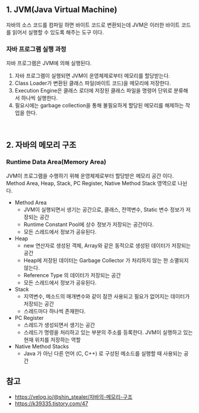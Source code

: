## 1. JVM(Java Virtual Machine)
자바의 소스 코드를 컴파일 하면 바이트 코드로 변환되는데 JVM은 이러한 바이트 코드를 읽어서 실행할 수 있도록 해주는 도구 이다.  

### 자바 프로그램 실행 과정
자바 프로그램은 JVM에 의해 실행된다.  
1. 자바 프로그램이 실행되면 JVM이 운영체제로부터 메모리를 할당받는다.  
2. Class Loader가 변환된 클래스 파일(바이트 코드)을 메모리에 저장한다.  
3. Execution Engine은 클래스 로더에 저장된 클래스 파일을 명령어 단위로 분류해서 하나씩 실행한다.  
4. 필요시에는 garbage collection을 통해 불필요하게 할당된 메모리를 해제하는 작업을 한다.  

<br>

## 2. 자바의 메모리 구조
### Runtime Data Area(Memory Area)
JVM이 프로그램을 수행하기 위해 운영체제로부터 할당받은 메모리 공간 이다.  
Method Area, Heap, Stack, PC Register, Native Method Stack 영역으로 나뉜다.
- Method Area
  - JVM이 실행되면서 생기는 공간으로, 클래스, 전역변수, Static 변수 정보가 저장되는 공간
  - Runtime Constant Pool에 상수 정보가 저장되는 공간이다.
  - 모든 스레드에서 정보가 공유된다.
- Heap
  - new 연산자로 생성된 객체, Array와 같은 동적으로 생성된 데이터가 저장되는 공간
  - Heap에 저장된 데이터는 Garbage Collector 가 처리하지 않는 한 소멸되지 않는다.
  - Reference Type 의 데이터가 저장되는 공간
  - 모든 스레드에서 정보가 공유된다.
- Stack
  - 지역변수, 메소드의 매개변수와 같이 잠깐 사용되고 필요가 없어지는 데이터가 저장되는 공간
  - 스레드마다 하나씩 존재한다.
- PC Register
  - 스레드가 생성되면서 생기는 공간
  - 스레드가 명령을 처리하고 있는 부분의 주소를 등록한다. JVM이 실행하고 있는 현재 위치를 저장하는 역할
- Native Method Stacks  
  - Java 가 아닌 다른 언어 (C, C++) 로 구성된 메소드를 실행할 때 사용되는 공간

## 참고
- https://velog.io/@shin_stealer/자바의-메모리-구조
- https://k39335.tistory.com/47
